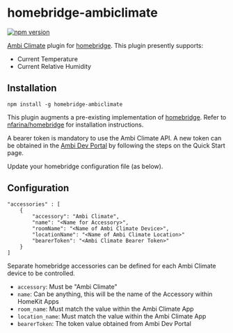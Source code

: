# homebridge-ambiclimate
[![npm version](https://badge.fury.io/js/homebridge-ambiclimate.svg)](https://badge.fury.io/js/homebridge-ambiclimate)

[Ambi Climate](https://www.ambiclimate.com/) plugin for [homebridge](https://www.npmjs.com/package/homebridge).  This plugin presently supports:
* Current Temperature
* Current Relative Humidity

## Installation

    npm install -g homebridge-ambiclimate

This plugin augments a pre-existing implementation of [homebridge](https://www.npmjs.com/package/homebridge).  Refer to [nfarina/homebridge](https://www.npmjs.com/package/homebridge) for installation instructions.

A bearer token is mandatory to use the Ambi Climate API.  A new token can be obtained in the [Ambi Dev Portal](https://api.ambiclimate.com/) by following the steps on the Quick Start page.

Update your homebridge configuration file (as below).

## Configuration

    "accessories" : [
        {
            "accessory": "Ambi Climate",
            "name": "<Name for Accessory>",
            "roomName": "<Name of Ambi Climate Device>",
            "locationName": "<Name of Ambi Climate Location>"
            "bearerToken": "<Ambi Climate Bearer Token>"
        }
    ]

Separate homebridge accessories can be defined for each Ambi Climate device to be controlled.  
* `accessory`: Must be "Ambi Climate"
* `name`: Can be anything, this will be the name of the Accessory within HomeKit Apps
* `room_name`: Must match the value within the Ambi Climate App
* `location_name`: Must match the value within the Ambi Climate App
* `bearerToken`: The token value obtained from Ambi Dev Portal
